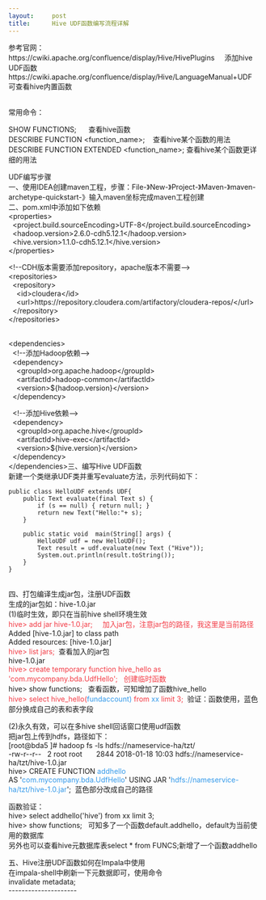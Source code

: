 ```yaml
---
layout:     post
title:      Hive UDF函数编写流程详解
---
```

<div id="article_content" class="article_content clearfix csdn-tracking-statistics" data-pid="blog" data-mod="popu_307" data-dsm="post">
								            <link rel="stylesheet" href="https://csdnimg.cn/release/phoenix/template/css/ck_htmledit_views-f76675cdea.css">
						<div class="htmledit_views" id="content_views">
                <p>参考官网：<br>
https://cwiki.apache.org/confluence/display/Hive/HivePlugins     添加hive UDF函数<br>
https://cwiki.apache.org/confluence/display/Hive/LanguageManual+UDF   可查看hive内置函数</p>

<p><br>
常用命令：</p>

<p>SHOW FUNCTIONS;      查看hive函数<br>
DESCRIBE FUNCTION &lt;function_name&gt;;    查看hive某个函数的用法<br>
DESCRIBE FUNCTION EXTENDED &lt;function_name&gt;; 查看hive某个函数更详细的用法</p>

<p>UDF编写步骤<br>
一、使用IDEA创建maven工程，步骤：File-》New-》Project-》Maven-》maven-archetype-quickstart-》输入maven坐标完成maven工程创建<br>
二、pom.xml中添加如下依赖<br>
&lt;properties&gt;<br>
  &lt;project.build.sourceEncoding&gt;UTF-8&lt;/project.build.sourceEncoding&gt;<br>
  &lt;hadoop.version&gt;2.6.0-cdh5.12.1&lt;/hadoop.version&gt;<br>
  &lt;hive.version&gt;1.1.0-cdh5.12.1&lt;/hive.version&gt;<br>
&lt;/properties&gt;</p>

<p>&lt;!--CDH版本需要添加repository，apache版本不需要--&gt;<br>
&lt;repositories&gt;<br>
  &lt;repository&gt;<br>
    &lt;id&gt;cloudera&lt;/id&gt;<br>
    &lt;url&gt;https://repository.cloudera.com/artifactory/cloudera-repos/&lt;/url&gt;<br>
  &lt;/repository&gt;<br>
&lt;/repositories&gt;</p>

<p><br>
&lt;dependencies&gt;<br>
  &lt;!--添加Hadoop依赖--&gt;<br>
  &lt;dependency&gt;<br>
    &lt;groupId&gt;org.apache.hadoop&lt;/groupId&gt;<br>
    &lt;artifactId&gt;hadoop-common&lt;/artifactId&gt;<br>
    &lt;version&gt;${hadoop.version}&lt;/version&gt;<br>
  &lt;/dependency&gt;</p>

<p>  &lt;!--添加Hive依赖--&gt;<br>
  &lt;dependency&gt;<br>
    &lt;groupId&gt;org.apache.hive&lt;/groupId&gt;<br>
    &lt;artifactId&gt;hive-exec&lt;/artifactId&gt;<br>
    &lt;version&gt;${hive.version}&lt;/version&gt;<br>
  &lt;/dependency&gt;<br>
&lt;/dependencies&gt;三、编写Hive UDF函数<br>
新建一个类继承UDF类并重写evaluate方法，示列代码如下：</p>

<pre class="has">
<code class="language-java">public class HelloUDF extends UDF{
    public Text evaluate(final Text s) {
        if (s == null) { return null; }
        return new Text("Hello:"+ s);
    }

    public static void  main(String[] args) {
        HelloUDF udf = new HelloUDF();
        Text result = udf.evaluate(new Text ("Hive"));
        System.out.println(result.toString());
    }
}</code></pre>

<p><br>
四、打包编译生成jar包，注册UDF函数<br>
生成的jar包如：hive-1.0.jar<br>
(1)临时生效，即只在当前hive shell环境生效<br><span style="color:#f33b45;">hive&gt; add jar hive-1.0.jar;     加入jar包，注意jar包的路径，我这里是当前路径</span><br>
Added [hive-1.0.jar] to class path<br>
Added resources: [hive-1.0.jar]<br><span style="color:#f33b45;">hive&gt; list jars;  </span>查看加入的jar包<br>
hive-1.0.jar<br><span style="color:#f33b45;">hive&gt; create temporary function hive_hello as 'com.mycompany.bda.UdfHello';   创建临时函数</span><br>
hive&gt; show functions;   查看函数，可知增加了函数hive_hello<br><span style="color:#f33b45;">hive&gt; select hive_hello(</span><span style="color:#3399ea;">fundaccount)</span><span style="color:#f33b45;"> from</span><span style="color:#3399ea;"> xx</span><span style="color:#f33b45;"> limit 3;</span>  验证：函数使用，蓝色部分换成自己的表和表字段</p>

<p>(2)永久有效，可以在多hive shell回话窗口使用udf函数<br>
把jar包上传到hdfs，路径如下：<br>
[root@bda5 ]# hadoop fs -ls hdfs://nameservice-ha/tzt/<br>
-rw-r--r--   2 root root       2844 2018-01-18 10:03 hdfs://nameservice-ha/tzt/hive-1.0.jar<br>
hive&gt; CREATE FUNCTION <span style="color:#3399ea;">addhello</span> AS '<span style="color:#3399ea;">com.mycompany.bda.UdfHello</span>' USING JAR '<span style="color:#3399ea;">hdfs://nameservice-ha/tzt/hive-1.0.jar</span>';  蓝色部分改成自己的路径</p>

<p>函数验证：<br>
hive&gt; select addhello('hive') from xx limit 3;     <br>
hive&gt; show functions;   可知多了一个函数default.addhello，default为当前使用的数据库<br>
另外也可以查看hive元数据库表select * from FUNCS;新增了一个函数addhello</p>

<p>五、Hive注册UDF函数如何在Impala中使用<br>
在impala-shell中刷新一下元数据即可，使用命令<br>
invalidate metadata; <br>
--------------------- <br>
 </p>            </div>
                </div>